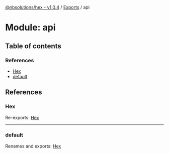 [@nbsolutions/hex - v1.0.4](../README.md) / [Exports](../modules.md) / api

# Module: api

## Table of contents

### References

- [Hex](api.md#hex)
- [default](api.md#default)

## References

### Hex

Re-exports: [Hex](../classes/Hex.Hex-1.md)

___

### default

Renames and exports: [Hex](../classes/Hex.Hex-1.md)
